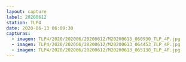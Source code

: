 ```yaml
---
layout: capture
label: 20200612
station: TLP4
date: 2020-06-13 06:09:30
capturas:
  - imagem: TLP4/2020/202006/20200612/M20200613_060930_TLP_4P.jpg
  - imagem: TLP4/2020/202006/20200612/M20200613_064453_TLP_4P.jpg
  - imagem: TLP4/2020/202006/20200612/M20200613_065138_TLP_4P.jpg
---
```

